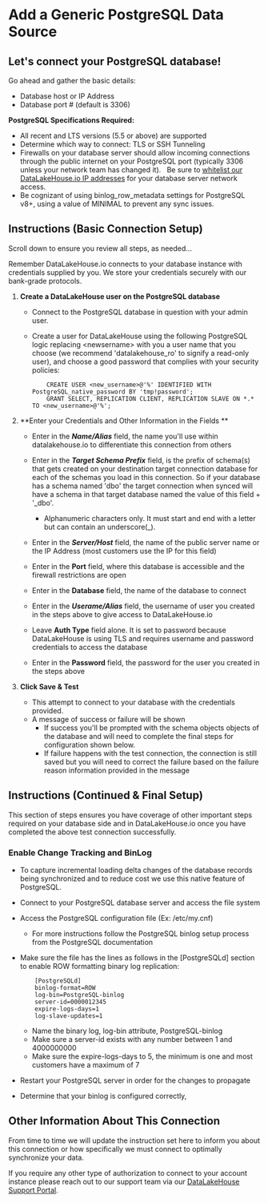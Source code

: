 # Add a Generic PostgreSQL Data Source

Let's connect your PostgreSQL database!
---------------------------------------

Go ahead and gather the basic details:

* Database host or IP Address
* Database port # (default is 3306)

**PostgreSQL Specifications Required:**

* All recent and LTS versions (5.5 or above) are supported
* Determine which way to connect: TLS or SSH Tunneling
* Firewalls on your database server should allow incoming connections through the public internet on your PostgreSQL port (typically 3306 unless your network team has changed it).   Be sure to [whitelist our DataLakeHouse.io IP addresses](https://datalakehouse.io/whitelist-ip-addresses "DataLakeHouse IPs") for your database server network access.
* Be cognizant of using binlog\_row\_metadata settings for PostgreSQL v8+, using a value of MINIMAL to prevent any sync issues.

Instructions (Basic Connection Setup)
-------------------------------------

Scroll down to ensure you review all steps, as needed...

Remember DataLakeHouse.io connects to your database instance with credentials supplied by you. We store your credentials securely with our bank-grade protocols.

1.  **Create a DataLakeHouse user on the PostgreSQL database**
    * Connect to the PostgreSQL database in question with your admin user.
    * Create a user for DataLakeHouse using the following PostgreSQL logic replacing &lt;newsername&gt; with you a user name that you choose (we recommend 'datalakehouse_ro' to signify a read-only user), and choose a good password that complies with your security policies:
        
            
              CREATE USER <new_username>@'%' IDENTIFIED WITH PostgreSQL_native_password BY 'tmp!password';
              GRANT SELECT, REPLICATION CLIENT, REPLICATION SLAVE ON *.* TO <new_username>@'%';
              
        
2.  **Enter your Credentials and Other Information in the Fields **
    * Enter in the _**Name/Alias**_ field, the name you'll use within datalakehouse.io to differentiate this connection from others
    * Enter in the _**Target Schema Prefix**_ field, is the prefix of schema(s) that gets created on your destination target connection database for each of the schemas you load in this connection. So if your database has a schema named 'dbo' the target connection when synced will have a schema in that target database named the value of this field + '_dbo'.
        * Alphanumeric characters only. It must start and end with a letter but can contain an underscore(_).
            
    * Enter in the _**Server/Host**_ field, the name of the public server name or the IP Address (most customers use the IP for this field)
    * Enter in the **Port** field, where this database is accessible and the firewall restrictions are open
    * Enter in the **Database** field, the name of the database to connect
    * Enter in the _**Userame/Alias**_ field, the username of user you created in the steps above to give access to DataLakeHouse.io
    * Leave **Auth Type** field alone. It is set to password because DataLakeHouse is using TLS and requires username and password credentials to access the database
    * Enter in the **Password** field, the password for the user you created in the steps above
    
3.  **Click Save & Test**
    * This attempt to connect to your database with the credentials provided.
    * A message of success or failure will be shown
        * If success you'll be prompted with the schema objects objects of the database and will need to complete the final steps for configuration shown below.
        * If failure happens with the test connection, the connection is still saved but you will need to correct the failure based on the failure reason information provided in the message

Instructions (Continued & Final Setup)
--------------------------------------

This section of steps ensures you have coverage of other important steps required on your database side and in DataLakeHouse.io once you have completed the above test connection successfully.

### **Enable Change Tracking and BinLog**

* To capture incremental loading delta changes of the database records being synchronized and to reduce cost we use this native feature of PostgreSQL.  
* Connect to your PostgreSQL database server and access the file system
* Access the PostgreSQL configuration file (Ex: /etc/my.cnf)
    * For more instructions follow the PostgreSQL binlog setup process from the PostgreSQL documentation
* Make sure the file has the lines as follows in the \[PostgreSQLd\] section to enable ROW formatting binary log replication:
    
        
          [PostgreSQLd]
          binlog-format=ROW
          log-bin=PostgreSQL-binlog
          server-id=0000012345
          expire-logs-days=1
          log-slave-updates=1
          
    
      
    * Name the binary log, log-bin attribute, PostgreSQL-binlog
    * Make sure a server-id exists with any number between 1 and 4000000000
    * Make sure the expire-logs-days to 5, the minimum is one and most customers have a maximum of 7
* Restart your PostgreSQL server in order for the changes to propagate
* Determine that your binlog is configured correctly, 

Other Information About This Connection
---------------------------------------

From time to time we will update the instruction set here to inform you about this connection or how specifically we must connect to optimally synchronize your data.

If you require any other type of authorization to connect to your account instance please reach out to our support team via our [DataLakeHouse Support Portal](https://datalakehouse.zendesk.com).